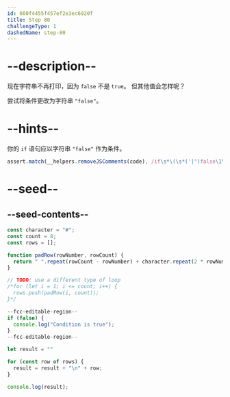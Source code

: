 ```yaml
---
id: 660f4455f457ef2e3ec6920f
title: Step 80
challengeType: 1
dashedName: step-80
---
```


# --description--

现在字符串不再打印，因为 `false` 不是 `true`。 但其他值会怎样呢？

尝试将条件更改为字符串 `"false"`。

# --hints--

你的 `if` 语句应以字符串 `"false"` 作为条件。

```js
assert.match(__helpers.removeJSComments(code), /if\s*\(\s*('|")false\1\s*\)/);
```

# --seed--

## --seed-contents--

```js
const character = "#";
const count = 8;
const rows = [];

function padRow(rowNumber, rowCount) {
  return " ".repeat(rowCount - rowNumber) + character.repeat(2 * rowNumber - 1) + " ".repeat(rowCount - rowNumber);
}

// TODO: use a different type of loop
/*for (let i = 1; i <= count; i++) {
  rows.push(padRow(i, count));
}*/

--fcc-editable-region--
if (false) {
  console.log("Condition is true");
}
--fcc-editable-region--

let result = ""

for (const row of rows) {
  result = result + "\n" + row;
}

console.log(result);
```
